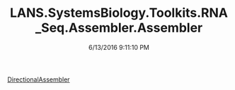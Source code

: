 ﻿---
title: LANS.SystemsBiology.Toolkits.RNA_Seq.Assembler.Assembler
date: 6/13/2016 9:11:10 PM
---

[DirectionalAssembler](T-LANS.SystemsBiology.Toolkits.RNA_Seq.Assembler.Assembler.DirectionalAssembler.html)
